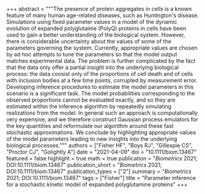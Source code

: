 +++
abstract = """The presence of protein aggregates in cells is a known feature of many human age-related diseases, such as Huntington's disease. Simulations using fixed parameter values in a model of the dynamic evolution of expanded polyglutaime (PolyQ) proteins in cells have been used to gain a better understanding of the biological system. However, there is considerable uncertainty about the values of some of the parameters governing the system. Currently, appropriate values are chosen by ad hoc attempts to tune the parameters so that the model output matches experimental data. The problem is further complicated by the fact that the data only offer a partial insight into the underlying biological process: the data consist only of the proportions of cell death and of cells with inclusion bodies at a few time points, corrupted by measurement error. Developing inference procedures to estimate the model parameters in this scenario is a significant task. The model probabilities corresponding to the observed proportions cannot be evaluated exactly, and so they are estimated within the inference algorithm by repeatedly simulating realizations from the model. In general such an approach is computationally very expensive, and we therefore construct Gaussian process emulators for the key quantities and reformulate our algorithm around these fast stochastic approximations. We conclude by highlighting appropriate values of the model parameters leading to new insights into the underlying biological processes."""
authors = ["Fisher HF", "Boys RJ", "Gillespie CS", "Proctor CJ", "Golightly A"]
date = "2021-04-09"
doi = "10.1111/biom.13467"
featured = false
highlight = true
math = true
publication = "*Biometrics* 2021; DOI:10.1111/biom.13467"
publication_short = "*Biometrics* 2021; DOI:10.1111/biom.13467"
publication_types = ["2"]
summary = "*Biometrics* 2021; DOI:10.1111/biom.13467"
tags = ["Fisher"]
title = "Parameter inference for a stochastic kinetic model of expanded polyglutamine proteins"
+++
